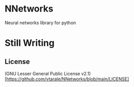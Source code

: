 # NNetworks
Neural networks library for python
# Still Writing
## License
(GNU Lesser General Public License v2.1)[https://github.com/vtarale/NNetworks/blob/main/LICENSE]
